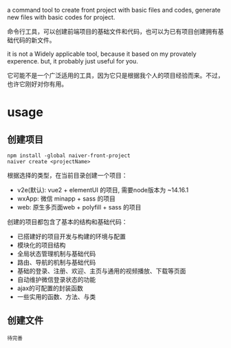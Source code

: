 a command tool to create front project with basic files and codes, generate new files with basic codes for project.

命令行工具，可以创建前端项目的基础文件和代码，也可以为已有项目创建拥有基础代码的新文件。

it is not a Widely applicable tool, because it based on my provately experence. but, it probably just useful for you.

它可能不是一个广泛适用的工具，因为它只是根据我个人的项目经验而来。不过，也许它刚好对你有用。


# usage


## 创建项目

    npm install -global naiver-front-project
    naiver create <projectName>

根据选择的类型，在当前目录创建一个项目：

- v2e(默认): vue2 + elementUI 的项目, 需要node版本为 ~14.16.1
- wxApp:     微信 minapp + sass 的项目
- web:       原生多页面web + polyfill + sass 的项目

创建的项目都包含了基本的结构和基础代码：

- 已搭建好的项目开发与构建的环境与配置
- 模块化的项目结构
- 全局状态管理机制与基础代码
- 路由、导航的机制与基础代码
- 基础的登录、注册、欢迎、主页与通用的视频播放、下载等页面
- 自动维护微信登录状态的功能
- ajax的可配置的封装函数
- 一些实用的函数、方法、与类

## 创建文件

    待完善
